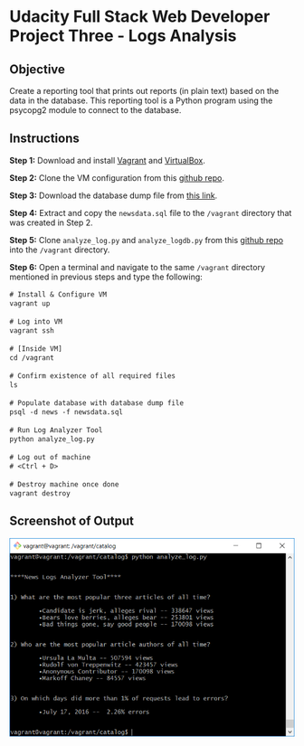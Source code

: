 # Udacity Full Stack Web Developer Project Three - Logs Analysis

## Objective
Create a reporting tool that prints out reports (in plain text) based on the data in the database. This reporting tool is a Python program using the psycopg2 module to connect to the database.

## Instructions

**Step 1:** Download and install [Vagrant](https://www.vagrantup.com/) and [VirtualBox](https://www.virtualbox.org).

**Step 2:** Clone the VM configuration from this [github repo](https://github.com/udacity/fullstack-nanodegree-vm).

**Step 3:** Download the database dump file from [this link](https://d17h27t6h515a5.cloudfront.net/topher/2016/August/57b5f748_newsdata/newsdata.zip).

**Step 4:** Extract and copy the `newsdata.sql` file to the `/vagrant` directory that was created in Step 2.

**Step 5:** Clone `analyze_log.py` and `analyze_logdb.py` from this [github repo](https://github.com/tcu93/FSWD3) into the `/vagrant` directory.

**Step 6:** Open a terminal and navigate to the same `/vagrant` directory mentioned in previous steps and type the following:

```
# Install & Configure VM
vagrant up

# Log into VM
vagrant ssh

# [Inside VM]
cd /vagrant

# Confirm existence of all required files
ls

# Populate database with database dump file
psql -d news -f newsdata.sql

# Run Log Analyzer Tool
python analyze_log.py

# Log out of machine
# <Ctrl + D>

# Destroy machine once done
vagrant destroy

```
## Screenshot of Output
![Capture.PNG](https://github.com/tcu93/FSWD3/blob/master/Capture.PNG)
